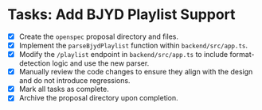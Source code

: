 # Tasks: Add BJYD Playlist Support

- [x] Create the `openspec` proposal directory and files.
- [x] Implement the `parseBjydPlaylist` function within `backend/src/app.ts`.
- [x] Modify the `/playlist` endpoint in `backend/src/app.ts` to include format-detection logic and use the new parser.
- [x] Manually review the code changes to ensure they align with the design and do not introduce regressions.
- [x] Mark all tasks as complete.
- [x] Archive the proposal directory upon completion.
